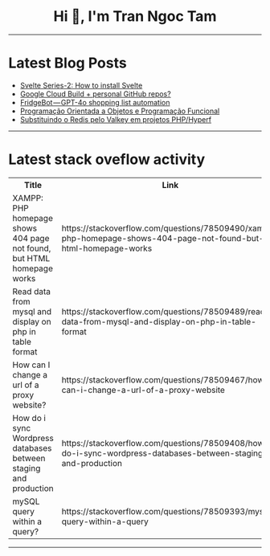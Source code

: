 <h1 align="center">Hi 👋, I'm Tran Ngoc Tam</h1>

---

# Latest Blog Posts 
<!-- BLOG-POST-LIST:START -->
- [Svelte Series-2: How to install Svelte](https://dev.to/frost_gary_90f3cf1699bd02/svelte-series-2-how-to-install-svelte-pe5)
- [Google Cloud Build + personal GitHub repos?](https://dev.to/dchaley/google-cloud-build-personal-github-repos-4j6a)
- [FridgeBot — GPT-4o shopping list automation](https://dev.to/saubury/fridgebot-gpt-4o-shopping-list-automation-98d)
- [Programação Orientada a Objetos e Programação Funcional](https://dev.to/7felipebs/programacao-orientada-a-objetos-e-programacao-funcional-28b2)
- [Substituindo o Redis pelo Valkey em projetos PHP/Hyperf](https://dev.to/jonas-elias/substituindo-o-redis-pelo-valkey-em-projetos-phphyperf-3lh0)
<!-- BLOG-POST-LIST:END -->

---

# Latest stack oveflow activity
<table>
  <tr><th>Title</th><th>Link</th></tr>
  <!-- STACKOVERFLOW:START --><tr><td>XAMPP: PHP homepage shows 404 page not found, but HTML homepage works</td><td>https://stackoverflow.com/questions/78509490/xampp-php-homepage-shows-404-page-not-found-but-html-homepage-works</td></tr><tr><td>Read data from mysql and display on php in table format</td><td>https://stackoverflow.com/questions/78509489/read-data-from-mysql-and-display-on-php-in-table-format</td></tr><tr><td>How can I change a url of a proxy website?</td><td>https://stackoverflow.com/questions/78509467/how-can-i-change-a-url-of-a-proxy-website</td></tr><tr><td>How do i sync Wordpress databases between staging and production</td><td>https://stackoverflow.com/questions/78509408/how-do-i-sync-wordpress-databases-between-staging-and-production</td></tr><tr><td>mySQL query within a query?</td><td>https://stackoverflow.com/questions/78509393/mysql-query-within-a-query</td></tr><!-- STACKOVERFLOW:END -->
</table>

---


